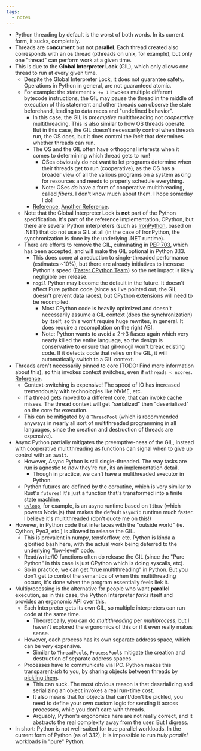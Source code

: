 ```yaml
---
tags:
  - notes
---
```

- Python threading by default is the worst of both words. In its current form, it sucks, completely.
- Threads are **concurrent** but not **parallel**. Each thread created also corresponds with an os thread (pthreads on unix, for example), but only one "thread" can perform work at a given time.
- This is due to the **Global Interpreter Lock** (GIL), which only allows one thread to run at every given time.
	- Despite the Global Interpreter Lock, it does not guarantee safety. Operations in Python in general, are not guaranteed atomic.
	- For example: the statement `x += 1` invokes multiple different bytecode instructions, the GIL may pause the thread in the middle of execution of this statement and other threads can observe the state beforehand, leading to data races and "undefined behavior".
		- In this case, the GIL is *preemptive* multithreading not *cooperative* multithreading. This is also similar to how OS threads operate. But in this case, the GIL doesn't necessarily control when threads run, the OS does, but it does control the *lock* that determines whether threads can run.
		- The OS and the GIL often have orthogonal interests when it comes to determining which thread gets to run!
			- OSes obviously do not want to let programs determine when their threads get to run (cooperative), as the OS has a broader view of all the various programs on a system asking for resources and needs to properly schedule everything.
			- Note: OSes *do* have a form of cooperative multithreading, called *fibers*. I don't know much about them. I hope someday I do!
		- [Reference](https://stackoverflow.com/questions/33352298/how-does-python-handle-thread-locking-context-switching), [Another Reference](https://verdagon.dev/blog/python-data-races).
	- Note that the Global Interpreter Lock is **not** part of the Python specification. It's part of the reference implementation, CPython, but there are several Python interpreters (such as [IronPython](https://github.com/IronLanguages/ironpython3), based on .NET) that do not use a GIL at all (in the case of IronPython, the synchronization is done by the underlying .NET runtime).
	- There are efforts to remove the GIL, culminating in [PEP 703](https://peps.python.org/pep-0703/), which has been accepted, and will make the GIL optional in Python 3.13.
		- This does come at a reduction to single-threaded performance (estimates ~10%), but there are already initiatives to increase Python's speed ([Faster CPython Team](https://devblogs.microsoft.com/python/python-311-faster-cpython-team/)) so the net impact is likely negligible per release.
		- `nogil` Python may become the default in the future. It doesn't affect Pure python code (since as I've pointed out, the GIL doesn't prevent data races), but CPython extensions will need to be recompiled.
			- Most CPython code is heavily optimized and doesn't necessarily assume a GIL context (does the synchronization) by itself, so this won't require huge rewrites, in general. It does require a recompilation on the right ABI.
			- Note: Python wants to avoid a 2->3 fiasco again which very nearly killed the entire language, so the design is conservative to ensure that gil->nogil won't break existing code. If it detects code that relies on the GIL, it will automatically switch to a GIL context.
- Threads aren't necessarily pinned to core (TODO: Find more information about this), so this invokes context switches, even if `nthreads < ncores`. [Reference](https://discuss.python.org/t/python-context-switching-how-is-it-done/8635). 
	- Context-switching is expensive! The speed of IO has increased tremendously with technologies like NVME, etc.
	- If a thread gets moved to a different core, that can invoke cache misses. The thread context will get "serialized" then "deserialized" on the core for execution.
	- This can be mitigated by a `ThreadPool` (which is recommended anyways in nearly all sort of multithreaded programming in all languages, since the creation and destruction of threads are expensive).
- Async Python partially mitigates the preemptive-ness of the GIL, instead with cooperative multithreading as functions can signal when to give up control with an `await`. 
	- However, Async Python is still single-threaded. The way tasks are run is agnostic to *how* they're run, its an implementation detail.
		- Though in practice, we can't have a mulithreaded executor in Python. 
	- Python futures are defined by the coroutine, which is very similar to Rust's `futures`! It's just a function that's transformed into a finite state machine.
	- [`uvloop`](https://github.com/MagicStack/uvloop), for example, is an async runtime based on `libuv` (which powers Node.js) that makes the default `asyncio` runtime much faster. I believe it's multithreaded (don't quote me on this!)
- However, in Python code that interfaces with the "outside world" (ie. Cython, Pyo3, etc.) is allowed to release the GIL.
	- This is prevalent in numpy, tensforflow, etc. Python is kinda a glorified bash here, with the actual work being deferred to the underlying "low-level" code.
	- Read/write/IO functions often do release the GIL (since the "Pure Python" in this case is just CPython which is doing syscalls, etc).
	- So in practice, we can get "true multithreading" in Python. But you don't get to control the semantics of when this multithreading occurs, it's done when the program essentially feels liek it.
- Multiprocessing is the alternative for people who want **parallel** execution, as in this case, the Python Interpreter *forks* itself and provides an ergonomic API over this.
	- Each Interpreter gets its own GIL, so multiple interpreters can run code at the same time.
		- Theoretically, you can do *multithreading* per *multiprocess*, but I haven't explored the ergonomics of this or if it even really makes sense.
	- However, each process has its own separate address space, which can be *very* expensive.
		- Similar to `ThreadPool`s, `ProcessPool`s mitigate the creation and destruction of separate address spaces.
	- Processes have to communicate via IPC. Python makes this transparent-*ish* to you, by sharing objects between threads by [pickling them](https://laszukdawid.com/blog/2017/12/13/multiprocessing-in-python-all-about-pickling/).
		- This can suck. The most obvious reason is that deserializing and serializing an object invokes a real run-time cost.
		- It also means that for objects that can't/don't be pickled, you need to define your own custom logic for sending it across processes, while you don't care with threads.
		- Arguably, Python's ergonomics here are not really correct, and it abstracts the real complexity away from the user. But I digress.
- In short: Python is not well-suited for true parallel workloads. In the current form of Python (as of 3.12), it is impossible to run *truly parallel* workloads in "pure" Python.